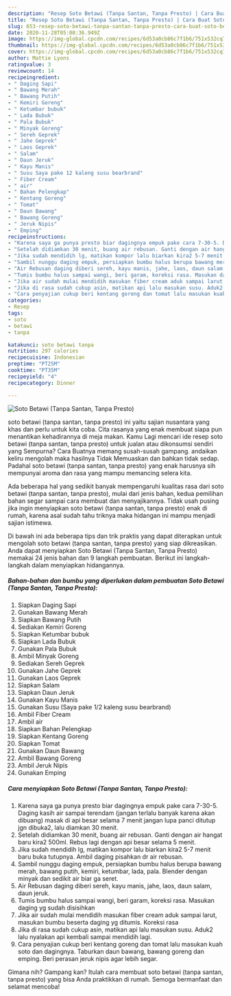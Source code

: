 ```yaml
---
description: "Resep Soto Betawi (Tanpa Santan, Tanpa Presto) | Cara Buat Soto Betawi (Tanpa Santan, Tanpa Presto) Yang Sempurna"
title: "Resep Soto Betawi (Tanpa Santan, Tanpa Presto) | Cara Buat Soto Betawi (Tanpa Santan, Tanpa Presto) Yang Sempurna"
slug: 653-resep-soto-betawi-tanpa-santan-tanpa-presto-cara-buat-soto-betawi-tanpa-santan-tanpa-presto-yang-sempurna
date: 2020-11-28T05:08:36.949Z
image: https://img-global.cpcdn.com/recipes/6d53a0cb86c7f1b6/751x532cq70/soto-betawi-tanpa-santan-tanpa-presto-foto-resep-utama.jpg
thumbnail: https://img-global.cpcdn.com/recipes/6d53a0cb86c7f1b6/751x532cq70/soto-betawi-tanpa-santan-tanpa-presto-foto-resep-utama.jpg
cover: https://img-global.cpcdn.com/recipes/6d53a0cb86c7f1b6/751x532cq70/soto-betawi-tanpa-santan-tanpa-presto-foto-resep-utama.jpg
author: Mattie Lyons
ratingvalue: 3
reviewcount: 14
recipeingredient:
- " Daging Sapi"
- " Bawang Merah"
- " Bawang Putih"
- " Kemiri Goreng"
- " Ketumbar bubuk"
- " Lada Bubuk"
- " Pala Bubuk"
- " Minyak Goreng"
- " Sereh Geprek"
- " Jahe Geprek"
- " Laos Geprek"
- " Salam"
- " Daun Jeruk"
- " Kayu Manis"
- " Susu Saya pake 12 kaleng susu bearbrand"
- " Fiber Cream"
- " air"
- " Bahan Pelengkap"
- " Kentang Goreng"
- " Tomat"
- " Daun Bawang"
- " Bawang Goreng"
- " Jeruk Nipis"
- " Emping"
recipeinstructions:
- "Karena saya ga punya presto biar dagingnya empuk pake cara 7-30-5. Daging kasih air sampai terendam (jangan terlalu banyak karena akan dibuang) masak di api besar selama 7 menit jangan lupa panci ditutup jgn dibuka2, lalu diamkan 30 menit."
- "Setelah didiamkan 30 menit, buang air rebusan. Ganti dengan air hangat baru kira2 500ml. Rebus lagi dengan api besar selama 5 menit."
- "Jika sudah mendidih lg, matikan kompor lalu biarkan kira2 5-7 menit baru buka tutupnya. Ambil daging pisahkan dr air rebusan."
- "Sambil nunggu daging empuk, persiapkan bumbu halus berupa bawang merah, bawang putih, kemiri, ketumbar, lada, pala. Blender dengan minyak dan sedikit air biar ga seret."
- "Air Rebusan daging diberi sereh, kayu manis, jahe, laos, daun salam, daun jeruk."
- "Tumis bumbu halus sampai wangi, beri garam, koreksi rasa. Masukan daging yg sudah disisihkan"
- "Jika air sudah mulai mendidih masukan fiber cream aduk sampai larut, masukan bumbu beserta daging yg ditumis. Koreksi rasa"
- "Jika di rasa sudah cukup asin, matikan api lalu masukan susu. Aduk2 lalu nyalakan api kembali sampai mendidih lagi."
- "Cara penyajian cukup beri kentang goreng dan tomat lalu masukan kuah soto dan dagingnya. Taburkan daun bawang, bawang goreng dan emping. Beri perasan jeruk nipis agar lebih segar."
categories:
- Resep
tags:
- soto
- betawi
- tanpa

katakunci: soto betawi tanpa 
nutrition: 297 calories
recipecuisine: Indonesian
preptime: "PT25M"
cooktime: "PT35M"
recipeyield: "4"
recipecategory: Dinner

---
```



![Soto Betawi (Tanpa Santan, Tanpa Presto)](https://img-global.cpcdn.com/recipes/6d53a0cb86c7f1b6/751x532cq70/soto-betawi-tanpa-santan-tanpa-presto-foto-resep-utama.jpg)


soto betawi (tanpa santan, tanpa presto) ini yaitu sajian nusantara yang khas dan perlu untuk kita coba. Cita rasanya yang enak membuat siapa pun menantikan kehadirannya di meja makan.
Kamu Lagi mencari ide resep soto betawi (tanpa santan, tanpa presto) untuk jualan atau dikonsumsi sendiri yang Sempurna? Cara Buatnya memang susah-susah gampang. andaikan keliru mengolah maka hasilnya Tidak Memuaskan dan bahkan tidak sedap. Padahal soto betawi (tanpa santan, tanpa presto) yang enak harusnya sih mempunyai aroma dan rasa yang mampu memancing selera kita.



Ada beberapa hal yang sedikit banyak mempengaruhi kualitas rasa dari soto betawi (tanpa santan, tanpa presto), mulai dari jenis bahan, kedua pemilihan bahan segar sampai cara membuat dan menyajikannya. Tidak usah pusing jika ingin menyiapkan soto betawi (tanpa santan, tanpa presto) enak di rumah, karena asal sudah tahu triknya maka hidangan ini mampu menjadi sajian istimewa.


Di bawah ini ada beberapa tips dan trik praktis yang dapat diterapkan untuk mengolah soto betawi (tanpa santan, tanpa presto) yang siap dikreasikan. Anda dapat menyiapkan Soto Betawi (Tanpa Santan, Tanpa Presto) memakai 24 jenis bahan dan 9 langkah pembuatan. Berikut ini langkah-langkah dalam menyiapkan hidangannya.

<!--inarticleads1-->

##### Bahan-bahan dan bumbu yang diperlukan dalam pembuatan Soto Betawi (Tanpa Santan, Tanpa Presto):

1. Siapkan  Daging Sapi
1. Gunakan  Bawang Merah
1. Siapkan  Bawang Putih
1. Sediakan  Kemiri Goreng
1. Siapkan  Ketumbar bubuk
1. Siapkan  Lada Bubuk
1. Gunakan  Pala Bubuk
1. Ambil  Minyak Goreng
1. Sediakan  Sereh Geprek
1. Gunakan  Jahe Geprek
1. Gunakan  Laos Geprek
1. Siapkan  Salam
1. Siapkan  Daun Jeruk
1. Gunakan  Kayu Manis
1. Gunakan  Susu (Saya pake 1/2 kaleng susu bearbrand)
1. Ambil  Fiber Cream
1. Ambil  air
1. Siapkan  Bahan Pelengkap
1. Siapkan  Kentang Goreng
1. Siapkan  Tomat
1. Gunakan  Daun Bawang
1. Ambil  Bawang Goreng
1. Ambil  Jeruk Nipis
1. Gunakan  Emping




<!--inarticleads2-->

##### Cara menyiapkan Soto Betawi (Tanpa Santan, Tanpa Presto):

1. Karena saya ga punya presto biar dagingnya empuk pake cara 7-30-5. Daging kasih air sampai terendam (jangan terlalu banyak karena akan dibuang) masak di api besar selama 7 menit jangan lupa panci ditutup jgn dibuka2, lalu diamkan 30 menit.
1. Setelah didiamkan 30 menit, buang air rebusan. Ganti dengan air hangat baru kira2 500ml. Rebus lagi dengan api besar selama 5 menit.
1. Jika sudah mendidih lg, matikan kompor lalu biarkan kira2 5-7 menit baru buka tutupnya. Ambil daging pisahkan dr air rebusan.
1. Sambil nunggu daging empuk, persiapkan bumbu halus berupa bawang merah, bawang putih, kemiri, ketumbar, lada, pala. Blender dengan minyak dan sedikit air biar ga seret.
1. Air Rebusan daging diberi sereh, kayu manis, jahe, laos, daun salam, daun jeruk.
1. Tumis bumbu halus sampai wangi, beri garam, koreksi rasa. Masukan daging yg sudah disisihkan
1. Jika air sudah mulai mendidih masukan fiber cream aduk sampai larut, masukan bumbu beserta daging yg ditumis. Koreksi rasa
1. Jika di rasa sudah cukup asin, matikan api lalu masukan susu. Aduk2 lalu nyalakan api kembali sampai mendidih lagi.
1. Cara penyajian cukup beri kentang goreng dan tomat lalu masukan kuah soto dan dagingnya. Taburkan daun bawang, bawang goreng dan emping. Beri perasan jeruk nipis agar lebih segar.




Gimana nih? Gampang kan? Itulah cara membuat soto betawi (tanpa santan, tanpa presto) yang bisa Anda praktikkan di rumah. Semoga bermanfaat dan selamat mencoba!
